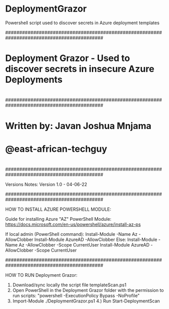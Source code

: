 # DeploymentGrazor
Powershell script used to discover secrets in Azure deployment templates

###########################################################################################
#                                                                                         #
#    Deployment Grazor - Used to discover secrets in insecure Azure Deployments           #
#                                                                                         #
###########################################################################################
#                                                                                         #
#                                                                                         #
#                             Written by: Javan Joshua Mnjama                             #
#                                  @east-african-techguy                                  #
#                                                                                         #
#                                                                                         #
###########################################################################################


Versions Notes:
Version 1.0 - 04-06-22


###########################################################################################

HOW TO INSTALL AZURE POWERSHELL MODULE:

Guide for installing Azure "AZ" PowerShell Module:
https://docs.microsoft.com/en-us/powershell/azure/install-az-ps



If local admin (PowerShell command):
    Install-Module -Name Az -AllowClobber
    Install-Module AzureAD -AllowClobber
Else:
    Install-Module -Name Az -AllowClobber -Scope CurrentUser
    Install-Module AzureAD -AllowClobber -Scope CurrentUser
    
###########################################################################################

HOW TO RUN Deployment Grazor:

1) Download/sync locally the script file templateScan.ps1
2) Open PowerShell in the Deployment Grazor folder with the permission to run scripts:
   "powershell -ExecutionPolicy Bypass -NoProfile"
3) Import-Module ./DeploymentGrazor.ps1
4.) Run Start-DeploymentScan  
